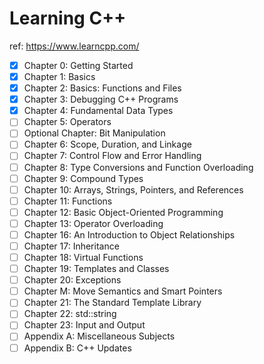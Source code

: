 # Learning C++

ref: https://www.learncpp.com/

- [X] Chapter 0: Getting Started
- [X] Chapter 1: Basics
- [X] Chapter 2: Basics: Functions and Files
- [x] Chapter 3: Debugging C++ Programs
- [X] Chapter 4: Fundamental Data Types
- [ ] Chapter 5: Operators
- [ ] Optional Chapter: Bit Manipulation
- [ ] Chapter 6: Scope, Duration, and Linkage
- [ ] Chapter 7: Control Flow and Error Handling
- [ ] Chapter 8: Type Conversions and Function Overloading
- [ ] Chapter 9: Compound Types
- [ ] Chapter 10: Arrays, Strings, Pointers, and References
- [ ] Chapter 11: Functions
- [ ] Chapter 12: Basic Object-Oriented Programming
- [ ] Chapter 13: Operator Overloading
- [ ] Chapter 16: An Introduction to Object Relationships
- [ ] Chapter 17: Inheritance
- [ ] Chapter 18: Virtual Functions
- [ ] Chapter 19: Templates and Classes
- [ ] Chapter 20: Exceptions
- [ ] Chapter M: Move Semantics and Smart Pointers
- [ ] Chapter 21: The Standard Template Library
- [ ] Chapter 22: std::string
- [ ] Chapter 23: Input and Output
- [ ] Appendix A: Miscellaneous Subjects
- [ ] Appendix B: C++ Updates